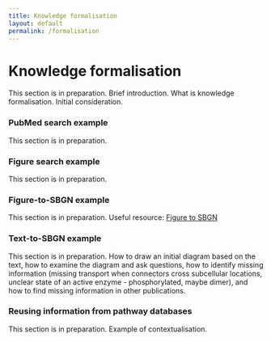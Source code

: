 ```yaml
---
title: Knowledge formalisation
layout: default
permalink: /formalisation
---
```


# Knowledge formalisation

This section is in preparation. Brief introduction. What is knowledge formalisation. Initial consideration.

### PubMed search example

This section is in preparation.

### Figure search example

This section is in preparation.

### Figure-to-SBGN example

This section is in preparation. Useful resource: [Figure to SBGN](https://sbgn.github.io/figuretosbgn)

### Text-to-SBGN example

This section is in preparation. How to draw an initial diagram based on the text, how to examine the diagram and ask questions, how to identify missing information (missing transport when connectors cross subcellular locations, unclear state of an active enzyme - phosphorylated, maybe dimer), and how to find missing information in other publications.

### Reusing information from pathway databases

This section is in preparation. Example of contextualisation.
